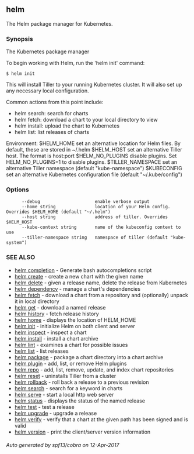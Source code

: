 ## helm

The Helm package manager for Kubernetes.

### Synopsis


The Kubernetes package manager

To begin working with Helm, run the 'helm init' command:

	$ helm init

This will install Tiller to your running Kubernetes cluster.
It will also set up any necessary local configuration.

Common actions from this point include:

- helm search:    search for charts
- helm fetch:     download a chart to your local directory to view
- helm install:   upload the chart to Kubernetes
- helm list:      list releases of charts

Environment:
  $HELM_HOME          set an alternative location for Helm files. By default, these are stored in ~/.helm
  $HELM_HOST          set an alternative Tiller host. The format is host:port
  $HELM_NO_PLUGINS    disable plugins. Set HELM_NO_PLUGINS=1 to disable plugins.
  $TILLER_NAMESPACE   set an alternative Tiller namespace (default "kube-namespace")
  $KUBECONFIG         set an alternative Kubernetes configuration file (default "~/.kube/config")


### Options

```
      --debug                     enable verbose output
      --home string               location of your Helm config. Overrides $HELM_HOME (default "~/.helm")
      --host string               address of tiller. Overrides $HELM_HOST
      --kube-context string       name of the kubeconfig context to use
      --tiller-namespace string   namespace of tiller (default "kube-system")
```

### SEE ALSO
* [helm completion](helm_completion.md)	 - Generate bash autocompletions script
* [helm create](helm_create.md)	 - create a new chart with the given name
* [helm delete](helm_delete.md)	 - given a release name, delete the release from Kubernetes
* [helm dependency](helm_dependency.md)	 - manage a chart's dependencies
* [helm fetch](helm_fetch.md)	 - download a chart from a repository and (optionally) unpack it in local directory
* [helm get](helm_get.md)	 - download a named release
* [helm history](helm_history.md)	 - fetch release history
* [helm home](helm_home.md)	 - displays the location of HELM_HOME
* [helm init](helm_init.md)	 - initialize Helm on both client and server
* [helm inspect](helm_inspect.md)	 - inspect a chart
* [helm install](helm_install.md)	 - install a chart archive
* [helm lint](helm_lint.md)	 - examines a chart for possible issues
* [helm list](helm_list.md)	 - list releases
* [helm package](helm_package.md)	 - package a chart directory into a chart archive
* [helm plugin](helm_plugin.md)	 - add, list, or remove Helm plugins
* [helm repo](helm_repo.md)	 - add, list, remove, update, and index chart repositories
* [helm reset](helm_reset.md)	 - uninstalls Tiller from a cluster
* [helm rollback](helm_rollback.md)	 - roll back a release to a previous revision
* [helm search](helm_search.md)	 - search for a keyword in charts
* [helm serve](helm_serve.md)	 - start a local http web server
* [helm status](helm_status.md)	 - displays the status of the named release
* [helm test](helm_test.md)	 - test a release
* [helm upgrade](helm_upgrade.md)	 - upgrade a release
* [helm verify](helm_verify.md)	 - verify that a chart at the given path has been signed and is valid
* [helm version](helm_version.md)	 - print the client/server version information

###### Auto generated by spf13/cobra on 12-Apr-2017
